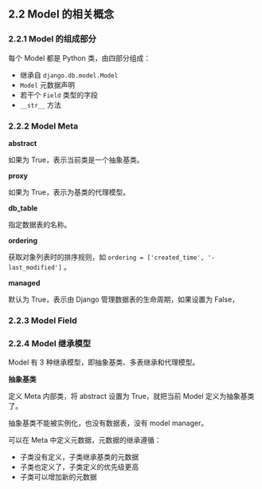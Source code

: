 ## 2.2 Model 的相关概念

### 2.2.1 Model 的组成部分

每个 Model 都是 Python 类，由四部分组成：

* 继承自 `django.db.model.Model`
* `Model` 元数据声明
* 若干个 `Field` 类型的字段
* `__str__` 方法

### 2.2.2 Model Meta

**abstract**

如果为 True，表示当前类是一个抽象基类。

**proxy**

如果为 True，表示为基类的代理模型。

**db_table**

指定数据表的名称。

**ordering**

获取对象列表时的排序规则，如 `ordering = ['created_time', '-last_modified']` 。

**managed**

默认为 True，表示由 Django 管理数据表的生命周期，如果设置为 False，

### 2.2.3 Model Field

### 2.2.4 Model 继承模型

Model 有 3 种继承模型，即抽象基类、多表继承和代理模型。

**抽象基类**

定义 Meta 内部类，将 abstract 设置为 True，就把当前 Model 定义为抽象基类了。

抽象基类不能被实例化，也没有数据表，没有 model manager。

可以在 Meta 中定义元数据，元数据的继承遵循：

* 子类没有定义，子类继承基类的元数据
* 子类也定义了，子类定义的优先级更高
* 子类可以增加新的元数据


